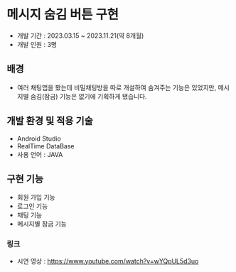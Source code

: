 # 메시지 숨김 버튼 구현
+ 개발 기간 : 2023.03.15 ~ 2023.11.21(약 8개월)
+ 개발 인원 : 3명

## 배경
+ 여러 채팅앱을 봤는데 비밀채팅방을 따로 개설하여 숨겨주는 기능은 있었지만, 메시지별 숨김(잠금) 기능은 없기에 기획하게 됐습니다.

## 개발 환경 및 적용 기술
+ Android Studio
+ RealTime DataBase
+ 사용 언어 : JAVA

## 구현 기능
+ 회원 가입 기능
+ 로그인 기능
+ 채팅 기능
+ 메시지별 잠금 기능

### 링크
* 시연 영상 : https://www.youtube.com/watch?v=wYQpUL5d3uo
